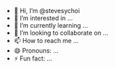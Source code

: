 - 👋 Hi, I’m @stevesychoi
- 👀 I’m interested in ...
- 🌱 I’m currently learning ...
- 💞️ I’m looking to collaborate on ...
- 📫 How to reach me ...
- 😄 Pronouns: ...
- ⚡ Fun fact: ...

<!---
stevesychoi/stevesychoi is a ✨ special ✨ repository because its `README.md` (this file) appears on your GitHub profile.
You can click the Preview link to take a look at your changes.
--->
